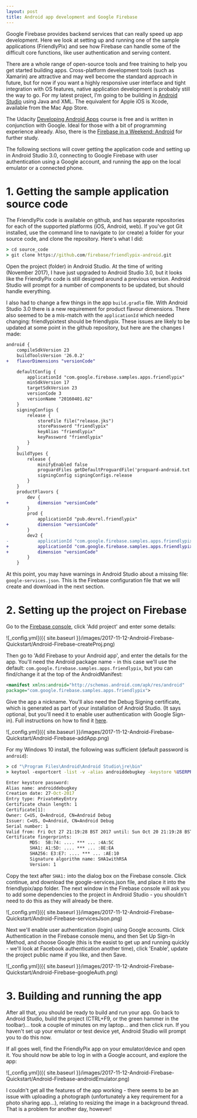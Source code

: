 ```yaml
---
layout: post
title: Android app development and Google Firebase
---
```


Google Firebase provides backend services that can really speed up app development. Here we look at setting up and running one of the sample applications (FriendlyPix) and see how Firebase can handle some of the difficult core functions, like user authentication and serving content. 

There are a whole range of open-source tools and free training to help you get started building apps. Cross-platform development tools (such as Xamarin) are attractive and may well become the standard approach in future, but for now if you want a highly responsive user interface and tight integration with OS features, native application development is probably still the way to go. For my latest project, I'm going to be building in [Android Studio](https://developer.android.com/studio/index.html) using Java and XML. The equivalent for Apple iOS is Xcode, available from the Mac App Store.

The Udacity [Developing Android Apps](https://www.udacity.com/course/new-android-fundamentals--ud851) course is free and is written in conjunction with Google. Ideal for those with a bit of programming experience already. Also, there is the [Firebase in a Weekend: Android](https://www.udacity.com/course/firebase-in-a-weekend-by-google-android--ud0352) for further study.

The following sections will cover getting the application code and setting up in Android Studio 3.0, connecting to Google Firebase with user authentication using a Google account, and running the app on the local emulator or a connected phone.

# 1. Getting the sample application source code

The FriendlyPix code is available on github, and has separate repositories for each of the supported platforms (iOS, Android, web). If you've got Git installed, use the command line to navigate to (or create) a folder for your source code, and clone the repository. Here's what I did:

```cmd
> cd source_code
> git clone https://github.com/firebase/friendlypix-android.git
```
 
Open the project (folder) in Android Studio. At the time of writing (November 2017), I have just upgraded to Android Studio 3.0, but it looks like the FriendlyPix code is still designed around a previous version. Android Studio will prompt for a number of components to be updated, but should handle everything. 

I also had to change a few things in the app `build.gradle` file. With Android Studio 3.0 there is a new requirement for product flavour dimensions. There also seemed to be a mis-match with the `applicationId` which needed changing: friendlypixtest should be friendlypix. These issues are likely to be updated at some point in the github repository, but here are the changes I made:

```diff
android {
	compileSdkVersion 23
	buildToolsVersion '26.0.2'
+	flavorDimensions "versionCode"

	defaultConfig {
		applicationId "com.google.firebase.samples.apps.friendlypix"
		minSdkVersion 17
		targetSdkVersion 23
		versionCode 3
		versionName "20160401.02"
	}
	signingConfigs {
		release {
			storeFile file("release.jks")
			storePassword "friendlypix"
			keyAlias "friendlypix"
			keyPassword "friendlypix"
		}
	}
	buildTypes {
		release {
			minifyEnabled false
			proguardFiles getDefaultProguardFile('proguard-android.txt'), 'proguard-rules.pro'
			signingConfig signingConfigs.release
		}
	}
	productFlavors {
		dev {
+			dimension "versionCode"
		}
		prod {
			applicationId "pub.devrel.friendlypix"
+			dimension "versionCode"
		}
		dev2 {
-			applicationId "com.google.firebase.samples.apps.friendlypixtest"
+			applicationId "com.google.firebase.samples.apps.friendlypix"
+			dimension "versionCode"
		}
	}
```

At this point, you may have warnings in Android Studio about a missing file: `google-services.json`. This is the Firebase configuration file that we will create and download in the next section.

# 2. Setting up the project on Firebase

Go to the [Firebase console](https://console.firebase.google.com), click 'Add project' and enter some details:

![_config.yml]({{ site.baseurl }}/images/2017-11-12-Android-Firebase-Quickstart/Android-Firebase-createProj.png)

Then go to 'Add Firebase to your Android app', and enter the details for the app. You'll need the Android package name - in this case we'll use the default: `com.google.firebase.samples.apps.friendlypix`, but you can find/change it at the top of the AndroidManifest:

```xml
<manifest xmlns:android="http://schemas.android.com/apk/res/android"
package="com.google.firebase.samples.apps.friendlypix">
```

Give the app a nickname. You'll also need the Debug Signing certificate, which is generated as part of your installation of Android Studio. (It says optional, but you'll need it to enable user authentication with Google Sign-in). Full instructions on how to find it [here](https://developers.google.com/android/guides/client-auth).

![_config.yml]({{ site.baseurl }}/images/2017-11-12-Android-Firebase-Quickstart/Android-Firebase-addApp.png)

For my Windows 10 install, the following was sufficient (default password is `android`):


```cmd
> cd "\Program Files\Android\Android Studio\jre\bin"
> keytool -exportcert -list -v -alias androiddebugkey -keystore %USERPROFILE%\.android\debug.keystore

Enter keystore password:
Alias name: androiddebugkey
Creation date: 27-Oct-2017
Entry type: PrivateKeyEntry
Certificate chain length: 1
Certificate[1]:
Owner: C=US, O=Android, CN=Android Debug
Issuer: C=US, O=Android, CN=Android Debug
Serial number: 1
Valid from: Fri Oct 27 21:19:28 BST 2017 until: Sun Oct 20 21:19:28 BST 2047
Certificate fingerprints:
         MD5:  5B:74: .... *** ... :4A:5C
         SHA1: A1:5D: .... *** ... :8E:EA
         SHA256: E3:E7: .... *** ... :AE:10
         Signature algorithm name: SHA1withRSA
         Version: 1
```


Copy the text after `SHA1:` into the dialog box on the Firebase console. Click continue, and download the google-services.json file, and place it into the friendlypix/app folder. The next window in the Firebase console will ask you to add some dependencies to the project in Android Studio - you shouldn't need to do this as they will already be there.

![_config.yml]({{ site.baseurl }}/images/2017-11-12-Android-Firebase-Quickstart/Android-Firebase-servicesJson.png)

Next we'll enable user authentication (login) using Google accounts. Click Authentication in the Firebase console menu, and then Set Up Sign-In Method, and choose Google (this is the easist to get up and running quickly - we'll look at Facebook authentication another time), click 'Enable', update the project public name if you like, and then Save.

![_config.yml]({{ site.baseurl }}/images/2017-11-12-Android-Firebase-Quickstart/Android-Firebase-googleAuth.png)

# 3. Building and running the app

After all that, you should be ready to build and run your app. Go back to Android Studio, build the project (CTRL+F9, or the green hammer in the toolbar)... took a couple of minutes on my laptop... and then click run. If you haven't set up your emulator or test device yet, Android Studio will prompt you to do this now. 

If all goes well, find the FriendlyPix app on your emulator/device and open it. You should now be able to log in with a Google account, and explore the app:

![_config.yml]({{ site.baseurl }}/images/2017-11-12-Android-Firebase-Quickstart/Android-Firebase-androidEmulator.png)

I couldn't get all the features of the app working - there seems to be an issue with uploading a photograph (unfortunately a key requirement for a photo sharing app...), relating to resizing the image in a background thread. That is a problem for another day, however!

